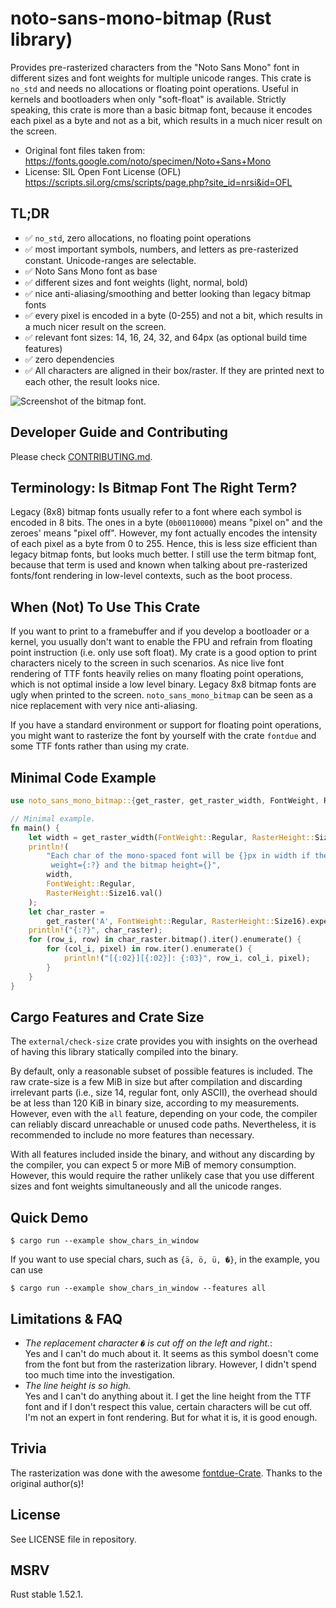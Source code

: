 # noto-sans-mono-bitmap (Rust library)

Provides pre-rasterized characters from the "Noto Sans Mono" font in different sizes and font
weights for multiple unicode ranges. This crate is `no_std` and needs no allocations or floating
point operations. Useful in kernels and bootloaders when only "soft-float" is available. Strictly
speaking, this crate is more than a basic bitmap font, because it encodes each pixel as a byte
and not as a bit, which results in a much nicer result on the screen.

* Original font files taken from: <https://fonts.google.com/noto/specimen/Noto+Sans+Mono>
* License: SIL Open Font License (OFL) <https://scripts.sil.org/cms/scripts/page.php?site_id=nrsi&id=OFL>


## TL;DR
* ✅ `no_std`, zero allocations, no floating point operations
* ✅ most important symbols, numbers, and letters as pre-rasterized constant. Unicode-ranges are selectable.
* ✅ Noto Sans Mono font as base
* ✅ different sizes and font weights (light, normal, bold)
* ✅ nice anti-aliasing/smoothing and better looking than legacy bitmap fonts
* ✅ every pixel is encoded in a byte (0-255) and not a bit, which results in a much nicer result on the screen.
* ✅ relevant font sizes: 14, 16, 24, 32, and 64px (as optional build time features)
* ✅ zero dependencies
* ✅ All characters are aligned in their box/raster. If they are printed next to each other, the result looks nice.

![Screenshot of the bitmap font.](screenshot_bitmap_font.png "Screenshot of the bitmap font.")

## Developer Guide and Contributing
Please check [CONTRIBUTING.md](./CONTRIBUTING.md).

## Terminology: Is Bitmap Font The Right Term?
Legacy (8x8) bitmap fonts usually refer to a font where each symbol is encoded in 8 bits. The ones in a byte
(`0b00110000`) means "pixel on" and the zeroes' means "pixel off". However, my font actually encodes the
intensity of each pixel as a byte from 0 to 255. Hence, this is less size efficient than legacy bitmap fonts,
but looks much better. I still use the term bitmap font, because that term is used and known when talking
about pre-rasterized fonts/font rendering in low-level contexts, such as the boot process.

## When (Not) To Use This Crate
If you want to print to a framebuffer and if you develop a bootloader or a kernel, you usually don't
want to enable the FPU and refrain from floating point instruction (i.e. only use soft float).
My crate is a good option to print characters nicely to the screen in such scenarios. As nice live
font rendering of TTF fonts heavily relies on many floating point operations, which is not optimal
inside a low level binary. Legacy 8x8 bitmap fonts are ugly when printed to the screen.
`noto_sans_mono_bitmap` can be seen as a nice replacement with very nice anti-aliasing.

If you have a standard environment or support for floating point operations, you might want
to rasterize the font by yourself with the crate `fontdue` and some TTF fonts rather than
using my crate.

## Minimal Code Example
```rust
use noto_sans_mono_bitmap::{get_raster, get_raster_width, FontWeight, RasterHeight};

// Minimal example.
fn main() {
    let width = get_raster_width(FontWeight::Regular, RasterHeight::Size16);
    println!(
        "Each char of the mono-spaced font will be {}px in width if the font \
         weight={:?} and the bitmap height={}",
        width,
        FontWeight::Regular,
        RasterHeight::Size16.val()
    );
    let char_raster =
        get_raster('A', FontWeight::Regular, RasterHeight::Size16).expect("unsupported char");
    println!("{:?}", char_raster);
    for (row_i, row) in char_raster.bitmap().iter().enumerate() {
        for (col_i, pixel) in row.iter().enumerate() {
            println!("[{:02}][{:02}]: {:03}", row_i, col_i, pixel);
        }
    }
}
```

## Cargo Features and Crate Size
The `external/check-size` crate provides you with insights on the overhead of
having this library statically compiled into the binary.

By default, only a reasonable subset of possible features is included. The raw crate-size is a few
MiB in size but after compilation and discarding irrelevant parts (i.e., size 14, regular font,
only ASCII), the overhead should be at less than 120 KiB in binary size, according to my
measurements. However, even with the `all` feature, depending on your code, the
compiler can reliably discard unreachable or unused code paths. Nevertheless, it
is recommended to include no more features than necessary.

With all features included inside the binary, and without any discarding by the compiler, you
can expect 5 or more MiB of memory consumption. However, this would require the rather unlikely
case that you use different sizes and font weights simultaneously and all the unicode ranges.


## Quick Demo
`$ cargo run --example show_chars_in_window`

If you want to use special chars, such as `{ä, ö, ü, �}`, in the example,
you can use

`$ cargo run --example show_chars_in_window --features all`

## Limitations & FAQ

- _The replacement character `�` is cut off on the left and right._: \
   Yes and I can't do much about it. It seems as this symbol doesn't come from
   the font but from the rasterization library. However, I didn't spend too
   much time into the investigation.
- _The line height is so high._ \
  Yes and I can't do anything about it. I get the line height from the TTF font
  and if I don't respect this value, certain characters will be cut off. I'm not
  an expert in font rendering. But for what it is, it is good enough.

## Trivia
The rasterization was done with the awesome [fontdue-Crate](https://crates.io/crates/fontdue).
Thanks to the original author(s)!

## License
See LICENSE file in repository.

## MSRV
Rust stable 1.52.1.
